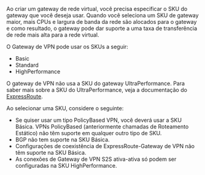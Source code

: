 Ao criar um gateway de rede virtual, você precisa especificar o SKU do gateway que você deseja usar. Quando você seleciona um SKU de gateway maior, mais CPUs e largura de banda da rede são alocados para o gateway e como resultado, o gateway pode dar suporte a uma taxa de transferência de rede mais alta para a rede virtual.

O Gateway de VPN pode usar os SKUs a seguir:

* Basic
* Standard
* HighPerformance

O gateway de VPN não usa a SKU do gateway UltraPerformance. Para saber mais sobre a SKU do UltraPerformance, veja a documentação do [ExpressRoute](../articles/expressroute/expressroute-about-virtual-network-gateways.md).

Ao selecionar uma SKU, considere o seguinte:

* Se quiser usar um tipo PolicyBased VPN, você deverá usar a SKU Básica. VPNs PolicyBased (anteriormente chamadas de Roteamento Estático) não têm suporte em qualquer outro tipo de SKU.
* BGP não tem suporte na SKU Básica.
* Configurações de coexistência de ExpressRoute-Gateway de VPN não têm suporte na SKU Básica.
* As conexões de Gateway de VPN S2S ativa-ativa só podem ser configuradas na SKU HighPerformance.



<!--HONumber=Nov16_HO2-->


